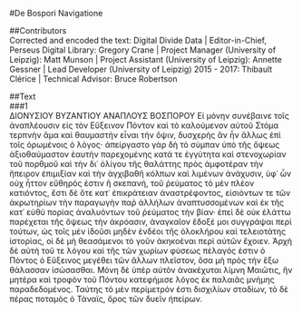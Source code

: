 #De Bospori Navigatione  

##Contributors  
Corrected and encoded the text: Digital Divide Data | Editor-in-Chief, Perseus Digital Library: Gregory Crane | Project Manager (University of Leipzig): Matt Munson | Project Assistant (University of Leipzig): Annette Gessner | Lead Developer (University of Leipzig) 2015 - 2017: Thibault Clérice | Technical Advisor: Bruce Robertson  

##Text  
###1  
ΔΙΟΝΥΣΙΟΥ ΒΥΖΑΝΤΙΟΥ ΑΝΑΠΛΟΥΣ ΒΟΣΠΟΡΟΥ Εἰ μόνην συνέβαινε τοῖς ἀναπλέουσιν εἰς τὸν Εὔξεινον Πόντον καὶ τὸ καλούμενον αὑτοῦ Στόμα τερπνὴν ἅμα καὶ θαυμαστὴν εἶναι τὴν ὄψιν, δυσχερὴς ἂν ἦν ἄλλως ἐπὶ τοῖς ὁρωμένοις ὁ λόγος· ἀπείργαστο γὰρ δὴ τὸ σύμπαν ὑπὸ τῆς ὄψεως ἀξιοθαύμαστον ἑαυτὴν παρεχομένης κατά τε ἐγγύτητα καὶ στενοχωρίαν τοῦ πορθμοῦ καὶ τὴν δι᾿ ὀλίγου τῆς θαλάττης πρὸς ἀμφοτέραν τὴν ἤπειρον ἐπιμιξίαν καὶ τὴν ἀγχιβαθῆ κόλπων καὶ λιμένων ἀνάχυσιν, ὑφ᾿ ὧν οὐχ ἧττον εὔθηρός ἐστιν ἢ σκεπανή, τοῦ ῥεύματος τὸ μὲν πλέον κατιόντος, ἔστι δὲ ὅτε κατ᾿ ἐπικράτειαν ἀναστρέφοντος, εἰσιόντων τε τῶν ἀκρωτηρίων τὴν παραγωγὴν παῤ ἀλλήλων ἀναπτυσσομένων καὶ ἐκ τῆς κατ᾿ εὐθὺ πορίας ἀναλυόντων τοῦ ῥεύματος τὴν βίαν· ἐπεὶ δὲ οὐκ ἐλάττω παρέχεται τῆς ὄψεως τὴν ἀκρόασιν, ἀναγκαῖον ἔδοξέ μοι συγγράψαι περὶ τούτων, ὡς τοῖς μὲν ἰδοῦσι μηδὲν ἐνδέοι τῆς ὁλοκλήρου καὶ τελειοτάτης ἱστορίας, οἱ δὲ μὴ θεασάμενοι τὸ γοῦν ἀκηκοέναι περὶ αὐτῶν ἔχοιεν. Ἀρχὴ δὲ αὑτὴ τοῦ τε λόγου καὶ τῆς τῶν χωρίων φύσεως πέλαγός ἐστιν ὁ Πόντος ὁ Εὔξεινος μεγέθει τῶν ἄλλων πλεῖστον, ὅσα μὴ πρὸς τὴν ἔξω θάλασσαν ἰσώσασθαι. Μόνη δὲ ὑπὲρ αὐτὸν ἀνακέχυται λίμνη Μαιῶτις, ἣν μητέρα καὶ τροφὸν τοῦ Πόντου κατεφήμισε λόγος ἐκ παλαιᾶς μνήμης παραδεδομένος. Ταύτης τὸ μὲν περίμετρόν ἐστι δισχιλίων σταδίων, τὸ δὲ πέρας ποταμὸς ὁ Τάναϊς, ὅρος τῶν δυεῖν ἠπείρων.  
